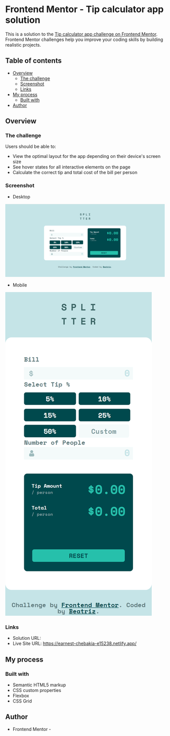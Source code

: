 # Frontend Mentor - Tip calculator app solution

This is a solution to the [Tip calculator app challenge on Frontend Mentor](https://www.frontendmentor.io/challenges/tip-calculator-app-ugJNGbJUX). Frontend Mentor challenges help you improve your coding skills by building realistic projects.

## Table of contents

- [Overview](#overview)
  - [The challenge](#the-challenge)
  - [Screenshot](#screenshot)
  - [Links](#links)
- [My process](#my-process)
  - [Built with](#built-with)
- [Author](#author)


## Overview

### The challenge

Users should be able to:

- View the optimal layout for the app depending on their device's screen size
- See hover states for all interactive elements on the page
- Calculate the correct tip and total cost of the bill per person

### Screenshot

- Desktop

![](./images/screen/1.png)

- Mobile

![](./images/screen/2.png)


### Links

- Solution URL: 
- Live Site URL: https://earnest-chebakia-e15238.netlify.app/

## My process

### Built with

- Semantic HTML5 markup
- CSS custom properties
- Flexbox
- CSS Grid

## Author
 
- Frontend Mentor -


